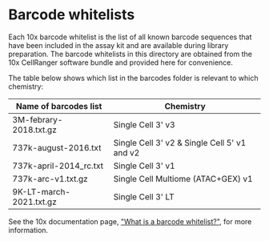# Barcode whitelists

Each 10x barcode whitelist is the list of all known barcode sequences that have been
included in the assay kit and are available during library preparation. The barcode
whitelists in this directory are obtained from the 10x CellRanger software bundle and
provided here for convenience.

The table below shows which list in the barcodes folder is relevant to which chemistry:

| Name of barcodes list   | Chemistry                                    |
|-------------------------|----------------------------------------------|
| 3M-febrary-2018.txt.gz  | Single Cell 3' v3                            |
| 737k-august-2016.txt    | Single Cell 3' v2 & Single Cell 5' v1 and v2 |
| 737k-april-2014_rc.txt  | Single Cell 3' v1                            |
| 737k-arc-v1.txt.gz      | Single Cell Multiome (ATAC+GEX) v1           |
| 9K-LT-march-2021.txt.gz | Single Cell 3' LT                            |

See the 10x documentation page, ["What is a barcode whitelist?"](https://kb.10xgenomics.com/hc/en-us/articles/115004506263-What-is-a-barcode-whitelist-), for more information.

